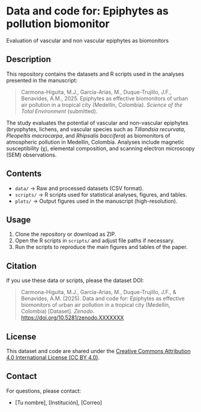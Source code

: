 # Data and code for: Epiphytes as pollution biomonitor
Evaluation of vascular and non vascular epiphytes as biomonitors

## Description
This repository contains the datasets and R scripts used in the analyses presented in the manuscript:

> Carmona-Higuita, M.J., García-Arias, M., Duque-Trujillo, J.F., Benavides, A.M., 2025. Epiphytes as effective biomonitors of urban air pollution in a tropical city (Medellín, Colombia). *Science of the Total Environment* (submitted).

The study evaluates the potential of vascular and non-vascular epiphytes (bryophytes, lichens, and vascular species such as *Tillandsia recurvata*, *Pleopeltis macrocarpa*, and *Rhipsalis baccifera*) as biomonitors of atmospheric pollution in Medellín, Colombia. Analyses include magnetic susceptibility (χ), elemental composition, and scanning electron microscopy (SEM) observations.

## Contents
- `data/` → Raw and processed datasets (CSV format).
- `scripts/` → R scripts used for statistical analyses, figures, and tables.
- `plots/` → Output figures used in the manuscript (high-resolution).

## Usage
1. Clone the repository or download as ZIP.
2. Open the R scripts in `scripts/` and adjust file paths if necessary.
3. Run the scripts to reproduce the main figures and tables of the paper.

## Citation
If you use these data or scripts, please the dataset DOI:

> Carmona-Higuita, M.J., García-Arias, M., Duque-Trujillo, J.F., & Benavides, A.M. (2025). Data and code for: Epiphytes as effective biomonitors of urban air pollution in a tropical city (Medellín, Colombia) [Dataset]. *Zenodo*. https://doi.org/10.5281/zenodo.XXXXXXX

## License
This dataset and code are shared under the [Creative Commons Attribution 4.0 International License (CC BY 4.0)](https://creativecommons.org/licenses/by/4.0/).

## Contact
For questions, please contact:  
- [Tu nombre], [Institución], [Correo]

